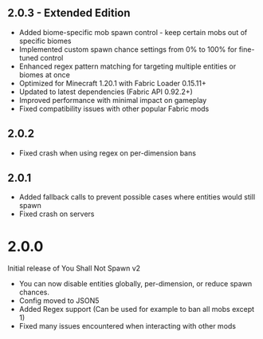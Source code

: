 ## 2.0.3 - Extended Edition
- Added biome-specific mob spawn control - keep certain mobs out of specific biomes
- Implemented custom spawn chance settings from 0% to 100% for fine-tuned control
- Enhanced regex pattern matching for targeting multiple entities or biomes at once
- Optimized for Minecraft 1.20.1 with Fabric Loader 0.15.11+
- Updated to latest dependencies (Fabric API 0.92.2+)
- Improved performance with minimal impact on gameplay
- Fixed compatibility issues with other popular Fabric mods

## 2.0.2
- Fixed crash when using regex on per-dimension bans

## 2.0.1
- Added fallback calls to prevent possible cases where entities would still spawn
- Fixed crash on servers

# 2.0.0
Initial release of You Shall Not Spawn v2
- You can now disable entities globally, per-dimension, or reduce spawn chances. 
- Config moved to JSON5
- Added Regex support (Can be used for example to ban all mobs except 1)
- Fixed many issues encountered when interacting with other mods
